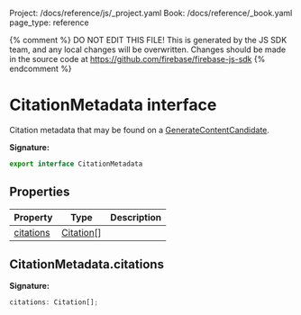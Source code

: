 Project: /docs/reference/js/_project.yaml
Book: /docs/reference/_book.yaml
page_type: reference

{% comment %}
DO NOT EDIT THIS FILE!
This is generated by the JS SDK team, and any local changes will be
overwritten. Changes should be made in the source code at
https://github.com/firebase/firebase-js-sdk
{% endcomment %}

# CitationMetadata interface
Citation metadata that may be found on a [GenerateContentCandidate](./ai.generatecontentcandidate.md#generatecontentcandidate_interface)<!-- -->.

<b>Signature:</b>

```typescript
export interface CitationMetadata 
```

## Properties

|  Property | Type | Description |
|  --- | --- | --- |
|  [citations](./ai.citationmetadata.md#citationmetadatacitations) | [Citation](./ai.citation.md#citation_interface)<!-- -->\[\] |  |

## CitationMetadata.citations

<b>Signature:</b>

```typescript
citations: Citation[];
```
